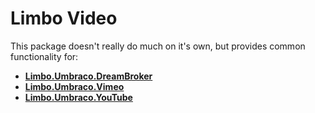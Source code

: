 # Limbo Video

This package doesn't really do much on it's own, but provides common functionality for:

- [**Limbo.Umbraco.DreamBroker**](https://github.com/limbo-works/Limbo.Umbraco.DreamBroker)
- [**Limbo.Umbraco.Vimeo**](https://github.com/limbo-works/Limbo.Umbraco.Vimeo)
- [**Limbo.Umbraco.YouTube**](https://github.com/limbo-works/Limbo.Umbraco.YouTube)
